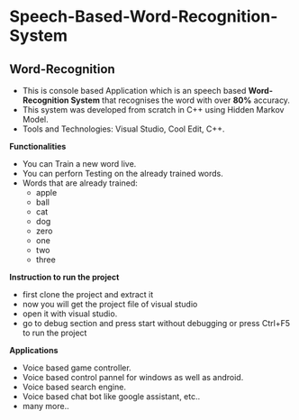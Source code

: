 # Speech-Based-Word-Recognition-System

## Word-Recognition

 * This is console based Application which is an speech based **Word-Recognition System** that recognises the word with over **80%** accuracy.
 * This system was developed from scratch in C++ using Hidden Markov Model.
 * Tools and Technologies: Visual Studio, Cool Edit, C++.
 
 **Functionalities**
 * You can Train a new word live.
 * You can perforn Testing on the already trained words. 
 * Words that are already trained:
   * apple
   * ball
   * cat
   * dog
   * zero
   * one
   * two
   * three

**Instruction to run the project**
 * first clone the project and extract it
 * now you will get the project file of visual studio
 * open it with visual studio.
 * go to debug section and press start without debugging or press Ctrl+F5 to run the project
 
 **Applications**
 * Voice based game controller.
 * Voice based control pannel for windows as well as android.
 * Voice based search engine.
 * Voice based chat bot like google assistant, etc..
 * many more.. 
 
